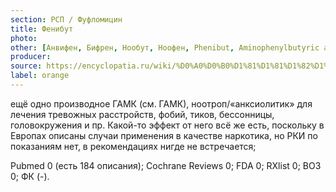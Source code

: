 ```yaml
---
section: РСП / Фуфломицин
title: Фенибут
photo:
other: [Анвифен, Бифрен, Нообут, Ноофен, Phenibut, Aminophenylbutyric acid]
producer:
source: https://encyclopatia.ru/wiki/%D0%A0%D0%B0%D1%81%D1%81%D1%82%D1%80%D0%B5%D0%BB%D1%8C%D0%BD%D1%8B%D0%B9_%D1%81%D0%BF%D0%B8%D1%81%D0%BE%D0%BA_%D0%BF%D1%80%D0%B5%D0%BF%D0%B0%D1%80%D0%B0%D1%82%D0%BE%D0%B2
label: orange
---
```


ещё одно производное ГАМК (см. ГАМК), ноотроп/«анксиолитик» для лечения тревожных расстройств, фобий, тиков, бессонницы, головокружения и пр. Какой-то эффект от него всё же есть, поскольку в Европах описаны случаи применения в качестве наркотика, но РКИ по показаниям нет, в рекомендациях нигде не встречается;

Pubmed 0 (есть 184 описания); Cochrane Reviews 0; FDA 0; RXlist 0; ВОЗ 0; ФК (-).
